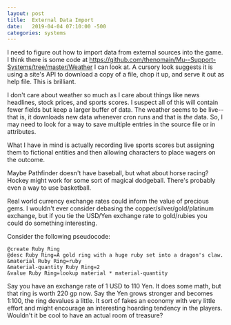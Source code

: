 ```yaml
---
layout: post
title:  External Data Import
date:   2019-04-04 07:10:00 -500
categories: systems
---
```

I need to figure out how to import data from external sources into the game. I think there is some code at https://github.com/thenomain/Mu--Support-Systems/tree/master/Weather I can look at. A cursory look suggests it is using a site's API to download a copy of a file, chop it up, and serve it out as help file. This is brilliant.

I don't care about weather so much as I care about things like news headlines, stock prices, and sports scores. I suspect all of this will contain fewer fields but keep a larger buffer of data. The weather seems to be live--that is, it downloads new data whenever cron runs and that is _the_ data. So, I may need to look for a way to save multiple entries in the source file or in attributes.

What I have in mind is actually recording live sports scores but assigning them to fictional entities and then allowing characters to place wagers on the outcome.

Maybe Pathfinder doesn't have baseball, but what about horse racing? Hockey might work for some sort of magical dodgeball. There's probably even a way to use basketball.

Real world currency exchange rates could inform the value of precious gems. I wouldn't ever consider debasing the copper/silver/gold/platinum exchange, but if you tie the USD/Yen exchange rate to gold/rubies you could do something interesting.

Consider the following pseudocode:
```
@create Ruby Ring
@desc Ruby Ring=A gold ring with a huge ruby set into a dragon's claw.
&material Ruby Ring=ruby
&material-quantity Ruby Ring=2
&value Ruby Ring=lookup material * material-quantity
```
Say you have an exchange rate of 1 USD to 110 Yen. It does some math, but that ring is worth 220 gp now. Say the Yen grows stronger and becomes 1:100, the ring devalues a little. It sort of fakes an economy with very little effort and might encourage an interesting hoarding tendency in the players. Wouldn't it be cool to have an actual room of treasure?